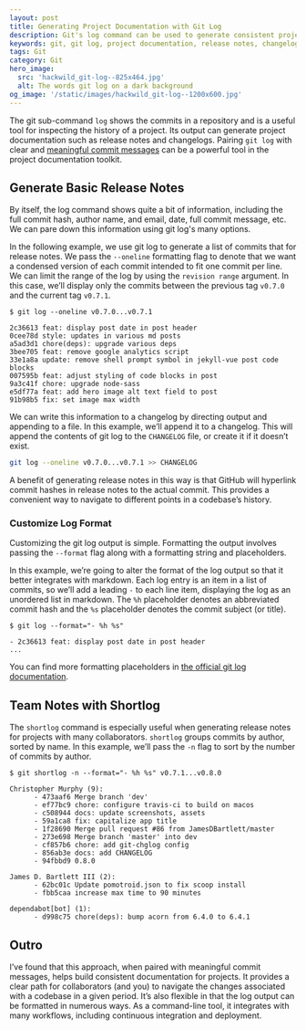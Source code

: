 ```yaml
---
layout: post
title: Generating Project Documentation with Git Log
description: Git's log command can be used to generate consistent project documentation, such as release notes and changelogs.
keywords: git, git log, project documentation, release notes, changelog, Christopher Murphy, tool, commit
tags: Git
category: Git
hero_image:
  src: 'hackwild_git-log--825x464.jpg'
  alt: The words git log on a dark background
og_image: '/static/images/hackwild_git-log--1200x600.jpg'
---
```


The git sub-command `log` shows the commits in a repository and is a useful tool for inspecting the history of a project. Its output can generate project documentation such as release notes and changelogs. Pairing `git log` with clear and [meaningful commit messages](article/semantic-git-commits/) can be a powerful tool in the project documentation toolkit.

## Generate Basic Release Notes

By itself, the log command shows quite a bit of information, including the full commit hash, author name, and email, date, full commit message, etc. We can pare down this information using git log's many options.

In the following example, we use git log to generate a list of commits that for release notes. We pass the `--oneline` formatting flag to denote that we want a condensed version of each commit intended to fit one commit per line. We can limit the range of the log by using the `revision range` argument. In this case, we’ll display only the commits between the previous tag `v0.7.0` and the current tag `v0.7.1`.

```git
$ git log --oneline v0.7.0...v0.7.1

2c36613 feat: display post date in post header
0cee78d style: updates in various md posts
a5ad3d1 chore(deps): upgrade various deps
3bee705 feat: remove google analytics script
33e1a8a update: remove shell prompt symbol in jekyll-vue post code blocks
007595b feat: adjust styling of code blocks in post
9a3c41f chore: upgrade node-sass
e5df77a feat: add hero image alt text field to post
91b98b5 fix: set image max width
```

We can write this information to a changelog by directing output and appending to a file. In this example, we’ll append it to a changelog. This will append the contents of git log to the `CHANGELOG` file, or create it if it doesn’t exist.

```bash
git log --oneline v0.7.0...v0.7.1 >> CHANGELOG
```

A benefit of generating release notes in this way is that GitHub will hyperlink commit hashes in release notes to the actual commit. This provides a convenient way to navigate to different points in a codebase’s history.

### Customize Log Format

Customizing the git log output is simple. Formatting the output involves passing the `--format` flag along with a formatting string and placeholders.

In this example, we’re going to alter the format of the log output so that it better integrates with markdown. Each log entry is an item in a list of commits, so we’ll add a leading `-` to each line item, displaying the log as an unordered list in markdown. The `%h` placeholder denotes an abbreviated commit hash and the `%s` placeholder denotes the commit subject (or title).

```git
$ git log --format="- %h %s"

- 2c36613 feat: display post date in post header
...
```

You can find more formatting placeholders in [the official git log documentation](https://www.git-scm.com/docs/git-log).

## Team Notes with Shortlog

The `shortlog` command is especially useful when generating release notes for projects with many collaborators. `shortlog` groups commits by author, sorted by name. In this example, we’ll pass the `-n` flag to sort by the number of commits by author.

```git
$ git shortlog -n --format="- %h %s" v0.7.1...v0.8.0

Christopher Murphy (9):
      - 473aaf6 Merge branch 'dev'
      - ef77bc9 chore: configure travis-ci to build on macos
      - c508944 docs: update screenshots, assets
      - 59a1ca8 fix: capitalize app title
      - 1f28690 Merge pull request #86 from JamesDBartlett/master
      - 273e698 Merge branch 'master' into dev
      - cf857b6 chore: add git-chglog config
      - 856ab3e docs: add CHANGELOG
      - 94fbbd9 0.8.0

James D. Bartlett III (2):
      - 62bc01c Update pomotroid.json to fix scoop install
      - fbb5caa increase max time to 90 minutes

dependabot[bot] (1):
      - d998c75 chore(deps): bump acorn from 6.4.0 to 6.4.1
```

## Outro

I’ve found that this approach, when paired with meaningful commit messages, helps build consistent documentation for projects. It provides a clear path for collaborators (and you) to navigate the changes associated with a codebase in a given period. It’s also flexible in that the log output can be formatted in numerous ways. As a command-line tool, it integrates with many workflows, including continuous integration and deployment.
